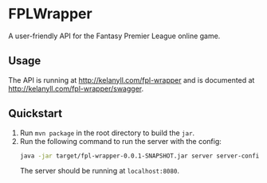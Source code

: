 # FPLWrapper

A user-friendly API for the Fantasy Premier League online game.

## Usage
The API is running at http://kelanyll.com/fpl-wrapper and is documented at http://kelanyll.com/fpl-wrapper/swagger.

## Quickstart

1. Run `mvn package` in the root directory to build the `jar`.
2. Run the following command to run the server with the config:
    ```sh
    java -jar target/fpl-wrapper-0.0.1-SNAPSHOT.jar server server-config.yml
    ```
    The server should be running at `localhost:8080`.
